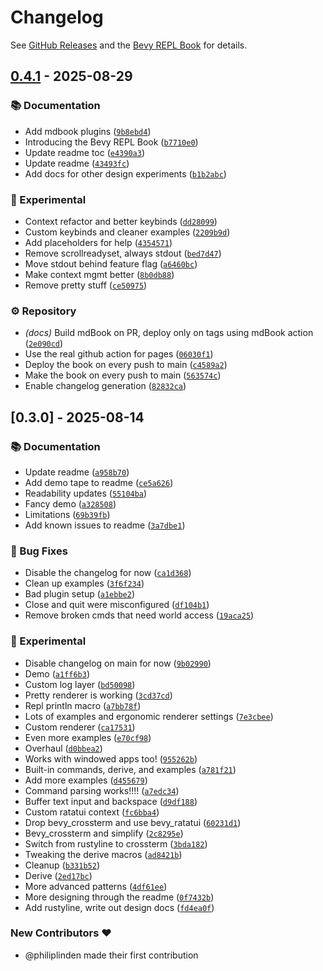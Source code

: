 # Changelog


See [GitHub Releases](https://github.com/philiplinden/bevy_repl/releases) and the [Bevy REPL Book](https://philiplinden.github.io/bevy_repl) for details.

## [0.4.1](https://github.com/philiplinden/bevy_repl/compare/v0.3.0..v0.4.1) - 2025-08-29

### 📚 Documentation

- Add mdbook plugins ([`9b8ebd4`](https://github.com/philiplinden/bevy_repl/commit/9b8ebd43dc2d657436681c62bef6dcee7cd24bc2))
- Introducing the Bevy REPL Book ([`b7710e0`](https://github.com/philiplinden/bevy_repl/commit/b7710e028bd3ad6bcb1c85e39e48acae6d0e0b26))
- Update readme toc ([`e4390a3`](https://github.com/philiplinden/bevy_repl/commit/e4390a3ecf4f3a7e49f902e0c6d0a9efcdd90fc4))
- Update readme ([`43493fc`](https://github.com/philiplinden/bevy_repl/commit/43493fc36b5ea83b9ad0b6b64b7b5ecf8fe5e0c5))
- Add docs for other design experiments ([`b1b2abc`](https://github.com/philiplinden/bevy_repl/commit/b1b2abc013ee539c9655f9a1dd8703a7dba2547e))

### 🧪 Experimental

- Context refactor and better keybinds ([`dd28099`](https://github.com/philiplinden/bevy_repl/commit/dd28099b3dab46a554df1986105996f8db00557a))
- Custom keybinds and cleaner examples ([`2209b9d`](https://github.com/philiplinden/bevy_repl/commit/2209b9ddb43429138fee7e897081d19eab11d65d))
- Add placeholders for help ([`4354571`](https://github.com/philiplinden/bevy_repl/commit/4354571c6de62cc78d70f44d8d0c7f5d120aeba9))
- Remove scrollreadyset, always stdout ([`bed7d47`](https://github.com/philiplinden/bevy_repl/commit/bed7d47147ffe3f7d78d0ed69b23b543efef08dd))
- Move stdout behind feature flag ([`a6460bc`](https://github.com/philiplinden/bevy_repl/commit/a6460bca2ead70517691f120131c71f7795e05e5))
- Make context mgmt better ([`8b0db88`](https://github.com/philiplinden/bevy_repl/commit/8b0db88ad54667d574dfeb219cbe71b9050baed6))
- Remove pretty stuff ([`ce50975`](https://github.com/philiplinden/bevy_repl/commit/ce50975511f960847ca962f6c9096d35785642b8))

### ⚙️ Repository

- *(docs)* Build mdBook on PR, deploy only on tags using mdBook action ([`2e090cd`](https://github.com/philiplinden/bevy_repl/commit/2e090cd8acd32380afbd60a2e0dc18bce9fd5390))
- Use the real github action for pages ([`06030f1`](https://github.com/philiplinden/bevy_repl/commit/06030f1ad0c06b38946cafc7be621f7e8b1fc067))
- Deploy the book on every push to main ([`c4589a2`](https://github.com/philiplinden/bevy_repl/commit/c4589a25f531830ba41b1ab5334dcf6383fe07ac))
- Make the book on every push to main ([`563574c`](https://github.com/philiplinden/bevy_repl/commit/563574cd55ca3028cf9ddb66fd6b1e5f3eb920ed))
- Enable changelog generation ([`82832ca`](https://github.com/philiplinden/bevy_repl/commit/82832cab3f93282713862ad56b557e36af15466c))

## [0.3.0] - 2025-08-14

### 📚 Documentation

- Update readme ([`a958b70`](https://github.com/philiplinden/bevy_repl/commit/a958b705327bd2623a7b98854ec84197ab1d9808))
- Add demo tape to readme ([`ce5a626`](https://github.com/philiplinden/bevy_repl/commit/ce5a62600c6dcc7c4af8d240fc202b7a00da6f06))
- Readability updates ([`55104ba`](https://github.com/philiplinden/bevy_repl/commit/55104ba0625ef91d54c16136e52e053d9abf7283))
- Fancy demo ([`a328508`](https://github.com/philiplinden/bevy_repl/commit/a328508202d64ad721aca2f60fd4186e978e0c38))
- Limitations ([`69b39fb`](https://github.com/philiplinden/bevy_repl/commit/69b39fb3109362e2fb6593032870d4884126fa1b))
- Add known issues to readme ([`3a7dbe1`](https://github.com/philiplinden/bevy_repl/commit/3a7dbe1c7eb931a82a4b755f797e2d92aaea7bef))

### 🐛 Bug Fixes

- Disable the changelog for now ([`ca1d368`](https://github.com/philiplinden/bevy_repl/commit/ca1d36876c9188de896cfc04990fd0ad7d3f6bf8))
- Clean up examples ([`3f6f234`](https://github.com/philiplinden/bevy_repl/commit/3f6f23478cb7fbd01e5b454cc2b9fa93857ff8d5))
- Bad plugin setup ([`a1ebbe2`](https://github.com/philiplinden/bevy_repl/commit/a1ebbe262f5e09933b2085c6acf93c0ff20bbb93))
- Close and quit were misconfigured ([`df104b1`](https://github.com/philiplinden/bevy_repl/commit/df104b1c2d681092473b18b247078bd3cd033c64))
- Remove broken cmds that need world access ([`19aca25`](https://github.com/philiplinden/bevy_repl/commit/19aca254c1bdd550ea37cc8e835d5ae61730bad3))

### 🧪 Experimental

- Disable changelog on main for now ([`9b02990`](https://github.com/philiplinden/bevy_repl/commit/9b02990de3259c45000b042907dcee764eb7ad8f))
- Demo ([`a1ff6b3`](https://github.com/philiplinden/bevy_repl/commit/a1ff6b35814d12e86fea38dd553c1ff1e7a432c0))
- Custom log layer ([`bd50098`](https://github.com/philiplinden/bevy_repl/commit/bd5009857148a6e4d3016c2539a1213aef5e0776))
- Pretty renderer is working ([`3cd37cd`](https://github.com/philiplinden/bevy_repl/commit/3cd37cd56beeb075ec2ef06ffba426b960b3c3b1))
- Repl println macro ([`a7bb78f`](https://github.com/philiplinden/bevy_repl/commit/a7bb78fe151ce3e30f634d93e67bb122611e465b))
- Lots of examples and ergonomic renderer settings ([`7e3cbee`](https://github.com/philiplinden/bevy_repl/commit/7e3cbee95dc8c65a2238c4f4056c618dd125e835))
- Custom renderer ([`ca17531`](https://github.com/philiplinden/bevy_repl/commit/ca17531f035b85ef7ff265ad74815acee74b532d))
- Even more examples ([`e70cf98`](https://github.com/philiplinden/bevy_repl/commit/e70cf9878b71bdbe277cfddfa1c6b983c0b28bf5))
- Overhaul ([`d0bbea2`](https://github.com/philiplinden/bevy_repl/commit/d0bbea2136678e53368615042bd024a6e4b8e075))
- Works with windowed apps too! ([`955262b`](https://github.com/philiplinden/bevy_repl/commit/955262b2e3b1df9d111bc8fc3851bc3f19fb2c06))
- Built-in commands, derive, and examples ([`a781f21`](https://github.com/philiplinden/bevy_repl/commit/a781f21f1222fb4c32c9b9307cff1b6074fd6329))
- Add more examples ([`d455679`](https://github.com/philiplinden/bevy_repl/commit/d4556793a22b81c1774cdc0cc951ae582520fe45))
- Command parsing works!!!! ([`a7edc34`](https://github.com/philiplinden/bevy_repl/commit/a7edc347aa086fe86df68ca95545277dce122ed3))
- Buffer text input and backspace ([`d9df188`](https://github.com/philiplinden/bevy_repl/commit/d9df188f28192f5d195f49c51f1842040da0e066))
- Custom ratatui context ([`fc6bba4`](https://github.com/philiplinden/bevy_repl/commit/fc6bba4f7a055d17baa655232bd9ce259dae3703))
- Drop bevy_crossterm and use bevy_ratatui ([`60231d1`](https://github.com/philiplinden/bevy_repl/commit/60231d1eaec85576ec8de5e6b330f41dba88506a))
- Bevy_crossterm and simplify ([`2c8295e`](https://github.com/philiplinden/bevy_repl/commit/2c8295ea553e6e66f28716d33e740b86c78fbfbc))
- Switch from rustyline to crossterm ([`3bda182`](https://github.com/philiplinden/bevy_repl/commit/3bda18256f6c90c34547ae6345172d4d95a8ffa5))
- Tweaking the derive macros ([`ad8421b`](https://github.com/philiplinden/bevy_repl/commit/ad8421ba2191beb8d994fe792e465b2474aa66c1))
- Cleanup ([`b331b52`](https://github.com/philiplinden/bevy_repl/commit/b331b52685b0ccca1616ce20cb255c5ce6576266))
- Derive ([`2ed17bc`](https://github.com/philiplinden/bevy_repl/commit/2ed17bc2fe412cf78d565dd24f38d7281d4ac138))
- More advanced patterns ([`4df61ee`](https://github.com/philiplinden/bevy_repl/commit/4df61ee8a5455010b1d589bc1fd4d6b258406748))
- More designing through the readme ([`0f7432b`](https://github.com/philiplinden/bevy_repl/commit/0f7432be047520eb1b16e599df585c0cf9ba9994))
- Add rustyline, write out design docs ([`fd4ea0f`](https://github.com/philiplinden/bevy_repl/commit/fd4ea0f9ed8be49b0333468f540dbebf32a5fa49))


### New Contributors ❤️

* @philiplinden made their first contribution
<!-- generated by git-cliff -->
